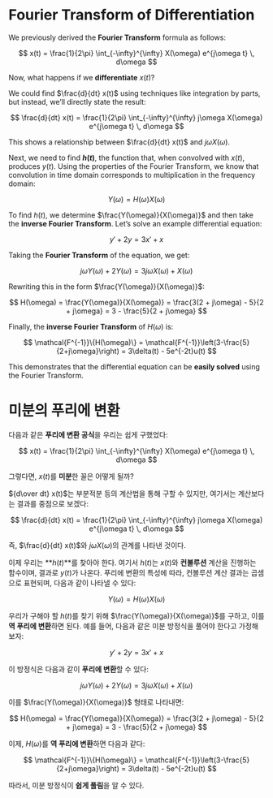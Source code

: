 # Fourier Transform of Differentiation

We previously derived the **Fourier Transform** formula as follows:

$$
x(t) = \frac{1}{2\pi} \int_{-\infty}^{\infty} X(\omega) e^{j\omega t} \, d\omega
$$

Now, what happens if we **differentiate** $x(t)$?

We could find $\frac{d}{dt} x(t)$ using techniques like integration by parts, but instead, we’ll directly state the result:

$$
\frac{d}{dt} x(t) = \frac{1}{2\pi} \int_{-\infty}^{\infty} j\omega X(\omega) e^{j\omega t} \, d\omega
$$

This shows a relationship between $\frac{d}{dt} x(t)$ and $j\omega X(\omega)$.

Next, we need to find **$h(t)$**, the function that, when convolved with $x(t)$, produces $y(t)$. Using the properties of the Fourier Transform, we know that convolution in time domain corresponds to multiplication in the frequency domain:

$$
Y(\omega) = H(\omega) X(\omega)
$$

To find $h(t)$, we determine $\frac{Y(\omega)}{X(\omega)}$ and then take the **inverse Fourier Transform**. Let’s solve an example differential equation:

$$
y' + 2y = 3x' + x
$$

Taking the **Fourier Transform** of the equation, we get:

$$
j\omega Y(\omega) + 2Y(\omega) = 3j\omega X(\omega) + X(\omega)
$$

Rewriting this in the form $\frac{Y(\omega)}{X(\omega)}$:

$$
H(\omega) = \frac{Y(\omega)}{X(\omega)} = \frac{3(2 + j\omega) - 5}{2 + j\omega} = 3 - \frac{5}{2 + j\omega}
$$

Finally, the **inverse Fourier Transform** of $H(\omega)$ is:

$$
\mathcal{F^{-1}}\{H(\omega)\} = \mathcal{F^{-1}}\left(3-\frac{5}{2+j\omega}\right) = 3\delta(t) - 5e^{-2t}u(t)
$$

This demonstrates that the differential equation can be **easily solved** using the Fourier Transform.


# 미분의 푸리에 변환

다음과 같은 **푸리에 변환 공식**을 우리는 쉽게 구했었다:

$$
x(t) = \frac{1}{2\pi} \int_{-\infty}^{\infty} X(\omega) e^{j\omega t} \, d\omega
$$

그렇다면, $x(t)$를 **미분**한 꼴은 어떻게 될까?

${d\over dt} x(t)$는 부분적분 등의 계산법을 통해 구할 수 있지만, 여기서는 계산보다는 결과를 중점으로 보겠다:

$$
\frac{d}{dt} x(t) = \frac{1}{2\pi} \int_{-\infty}^{\infty} j\omega X(\omega) e^{j\omega t} \, d\omega
$$

즉, $\frac{d}{dt} x(t)$와 $j\omega X(\omega)$의 관계를 나타낸 것이다.

이제 우리는 **$h(t)$**를 찾아야 한다. 여기서 $h(t)$는 $x(t)$와 **컨볼루션** 계산을 진행하는 함수이며, 결과로 $y(t)$가 나온다. 푸리에 변환의 특성에 따라, 컨볼루션 계산 결과는 곱셈으로 표현되며, 다음과 같이 나타낼 수 있다:

$$
Y(\omega) = H(\omega) X(\omega)
$$

우리가 구해야 할 $h(t)$를 찾기 위해 $\frac{Y(\omega)}{X(\omega)}$를 구하고, 이를 **역 푸리에 변환**하면 된다. 예를 들어, 다음과 같은 미분 방정식을 풀어야 한다고 가정해보자:

$$
y' + 2y = 3x' + x
$$

이 방정식은 다음과 같이 **푸리에 변환**할 수 있다:

$$
j\omega Y(\omega) + 2Y(\omega) = 3j\omega X(\omega) + X(\omega)
$$

이를 $\frac{Y(\omega)}{X(\omega)}$ 형태로 나타내면:

$$
H(\omega) = \frac{Y(\omega)}{X(\omega)} = \frac{3(2 + j\omega) - 5}{2 + j\omega} = 3 - \frac{5}{2 + j\omega}
$$

이제, $H(\omega)$를 **역 푸리에 변환**하면 다음과 같다:

$$
\mathcal{F^{-1}}\{H(\omega)\} = \mathcal{F^{-1}}\left(3-\frac{5}{2+j\omega}\right) = 3\delta(t) - 5e^{-2t}u(t)
$$

따라서, 미분 방정식이 **쉽게 풀림**을 알 수 있다.


